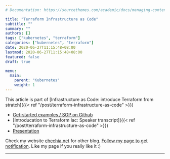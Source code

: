 ```yaml
---
# Documentation: https://sourcethemes.com/academic/docs/managing-content/

title: "Terraform Infrastructure as Code"
subtitle: ""
summary: ""
authors: []
tags: ["kubernetes", "terraform"]
categories: ["kubernetes", "terraform"]
date: 2020-06-27T11:15:48+08:00
lastmod: 2020-06-27T11:15:48+08:00
featured: false
draft: true

menu:
  main:
    parent: "Kubernetes"
    weight: 1
---
```


This article is part of [Infrastructure as Code: introduce Terraform from stratch]({{< ref "/post/terraform-infrastructure-as-code" >}})
- [Get-started examples / SOP on Github](https://github.com/chechiachang/terraform-playground)
- [Introducation to Terraform Iac: Speaker transcript]({{< ref "/post/terraform-infrastructure-as-code" >}})
- [Presentation](https://slides.com/chechiachang/terraform-introduction/edit)

Check my website [chechia.net](https://chechia.net) for other blog. [Follow my page to get notification](https://www.facebook.com/engineer.from.scratch). Like my page if you really like it :)

---
